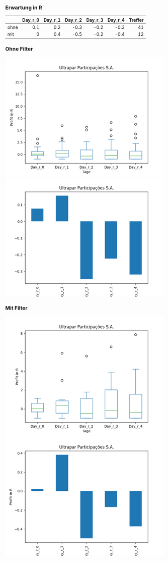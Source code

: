 ### Erwartung in R
|      |   Day_r_0 |   Day_r_1 |   Day_r_2 |   Day_r_3 |   Day_r_4 |   Treffer |
|:-----|----------:|----------:|----------:|----------:|----------:|----------:|
| ohne |       0.1 |       0.2 |      -0.3 |      -0.2 |      -0.3 |        41 |
| mit  |       0   |       0.4 |      -0.5 |      -0.2 |      -0.4 |        12 |

### Ohne Filter
![image info](./data/UGP_box_all.png)
![image info](./data/UGP_median_all.png)

### Mit Filter
![image info](./data/UGP_box_filtered.png)
![image info](./data/UGP_median_filtered.png)